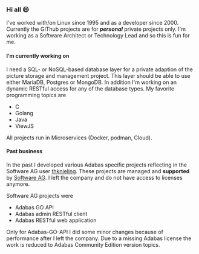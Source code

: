 ### Hi all 😄

I've worked with/on Linux since 1995 and as a developer since 2000. Currently the GIThub projects are for **_personal_** private projects only. I'm working as a Software Architect or Technology Lead and so this is fun for me.

#### I’m currently working on

I need a SQL- or NoSQL-based database layer for a private adaption of the picture storage and management project. This layer should be able to use either MariaDB, Postgres or MongoDB.
In addition I'm working on an dynamic RESTful access for any of the database types.
My favorite programming topics are

- C
- Golang
- Java
- ViewJS

All projects run in Microservices (Docker, podman, Cloud).

#### Past business

In the past I developed various Adabas specific projects reflecting in the Software AG user [thknieling](https://github.com/thknieling). These projects are managed and **supported** by [Software AG](https://github.com/SoftwareAG). I left the company and do not have access to licenses anymore.

Software AG projects were

- Adabas GO API
- Adabas admin RESTful client
- Adabas RESTful web application

Only for Adabas-GO-API I did some minor changes because of performance after I left the company. Due to a missing Adabas license the work is reduced to Adabas Community Edition version topics.

<!--
**tknie/tknie** is a ✨ _special_ ✨ repository because its `README.md` (this file) appears on your GitHub profile.

Here are some ideas to get you started:

- 🔭 I’m currently working on ...
- 🌱 I’m currently learning ...
- 👯 I’m looking to collaborate on ...
- 🤔 I’m looking for help with ...
- 💬 Ask me about ...
- 📫 How to reach me: ...
- 😄 Pronouns: ...
- ⚡ Fun fact: ...
-->
